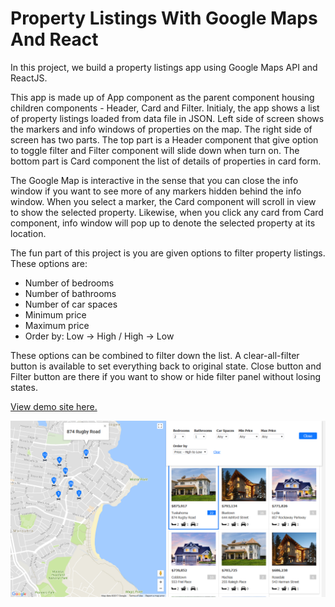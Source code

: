 # Property Listings With Google Maps And React

In this project, we build a property listings app using Google Maps API and ReactJS.

This app is made up of App component as the parent component housing children components - Header, Card and Filter. Initialy, the app shows a list of property listings loaded from data file in JSON. Left side of screen shows the markers and info windows of properties on the map. The right side of screen has two parts. The top part is a Header component that give option to toggle filter and Filter component will slide down when turn on. The bottom part is Card component the list of details of properties in card form.

The Google Map is interactive in the sense that you can close the info window if you want to see more of any markers hidden behind the info window. When you select a marker, the Card component will scroll in view to show the selected property. Likewise, when you click any card from Card component, info window will pop up to denote the selected property at its location.

The fun part of this project is you are given options to filter property listings. These options are:
- Number of bedrooms
- Number of bathrooms
- Number of car spaces
- Minimum price
- Maximum price
- Order by: Low -> High / High -> Low

These options can be combined to filter down the list. A clear-all-filter button is available to set everything back to original state. Close button and Filter button are there if you want to show or hide filter panel without losing states.

[View demo site here.](https://edwinchen85.github.io/react_property_listings_app/)

![Preview](screenshot.png)
